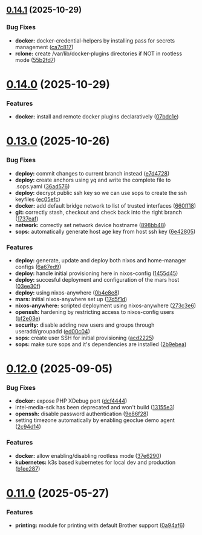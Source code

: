 ## [0.14.1](https://github.com/99linesofcode/nixos-config/compare/v0.14.0...v0.14.1) (2025-10-29)


### Bug Fixes

* **docker:** docker-credential-helpers by installing pass for secrets management ([ca7c817](https://github.com/99linesofcode/nixos-config/commit/ca7c81728547e46b667534af1f7043bb8619d0ad))
* **rclone:** create /var/lib/docker-plugins directories if NOT in rootless mode ([55b2fd7](https://github.com/99linesofcode/nixos-config/commit/55b2fd7d93f536d3219ed0709a7145c96f12a071))



# [0.14.0](https://github.com/99linesofcode/nixos-config/compare/v0.13.0...v0.14.0) (2025-10-29)


### Features

* **docker:** install and remote docker plugins declaratively ([07bdc1e](https://github.com/99linesofcode/nixos-config/commit/07bdc1e0559de839373b16e5ab77880e5e4c3b12))



# [0.13.0](https://github.com/99linesofcode/nixos-config/compare/v0.12.0...v0.13.0) (2025-10-26)


### Bug Fixes

* **deploy:** commit changes to current branch instead ([e7d4728](https://github.com/99linesofcode/nixos-config/commit/e7d4728655b960abb1c4ae8c8977b7257b90a591))
* **deploy:** create anchors using yq and write the complete file to .sops.yaml ([36ad576](https://github.com/99linesofcode/nixos-config/commit/36ad576d4fbce8b45787c529e81b2d6f24ae3baa))
* **deploy:** decrypt public ssh key so we can use sops to create the ssh keyfiles ([ec05efc](https://github.com/99linesofcode/nixos-config/commit/ec05efc516a36bac23e6ba2757b05f7834702b16))
* **docker:** add default bridge network to list of trusted interfaces ([660ff18](https://github.com/99linesofcode/nixos-config/commit/660ff189630dad115f042afc68cc823c9ab7a1e2))
* **git:** correctly stash, checkout and check back into the right branch ([1737eaf](https://github.com/99linesofcode/nixos-config/commit/1737eafdaa482087046f35ec3ccefe173a266b8b))
* **network:** correctly set network device hostname ([898bb48](https://github.com/99linesofcode/nixos-config/commit/898bb488b5a7dbb05aea612bf7ac9cff9eb3202f))
* **sops:** automatically generate host age key from host ssh key ([6e42805](https://github.com/99linesofcode/nixos-config/commit/6e42805a4ef96aeb80bf2d1bae4429bcbdb1a330))


### Features

* **deploy:** generate, update and deploy both nixos and home-manager configs ([6a67ed9](https://github.com/99linesofcode/nixos-config/commit/6a67ed945d22e749cfc2e077c88c7d2adf28ffa5))
* **deploy:** handle initial provisioning here in nixos-config ([1455d45](https://github.com/99linesofcode/nixos-config/commit/1455d45b73974b33fce0e1c1055d090987d7cd14))
* **deploy:** succesful deployment and configuration of the mars host ([03ee30f](https://github.com/99linesofcode/nixos-config/commit/03ee30f549de30098d3fc6bfa08f3090f336e3e7))
* **deploy:** using nixos-anywhere ([0b4e8e8](https://github.com/99linesofcode/nixos-config/commit/0b4e8e83aeddf0c7e914c176c55afaed152a4cf2))
* **mars:** initial nixos-anywhere set up ([17d5f1d](https://github.com/99linesofcode/nixos-config/commit/17d5f1d6f77091622c16da76b37f14e2fe91ee63))
* **nixos-anywhere:** scripted deployment using nixos-anywhere ([273c3e6](https://github.com/99linesofcode/nixos-config/commit/273c3e68796bf09b63970511bf5a4dc9a1cfe001))
* **openssh:** hardening by restricting access to nixos-config users ([bf2e03e](https://github.com/99linesofcode/nixos-config/commit/bf2e03ec7a048b60b5d893a4421d82ade2cbc4f1))
* **security:** disable adding new users and groups through useradd/groupadd ([ed00c04](https://github.com/99linesofcode/nixos-config/commit/ed00c045bc3c1486969cbe15b51ec1c801450867))
* **sops:** create user SSH for initial provisioning ([acd2225](https://github.com/99linesofcode/nixos-config/commit/acd22254e7ea89a15c9a379e00ca67e22ae7747c))
* **sops:** make sure sops and it's dependencies are installed ([2b9ebea](https://github.com/99linesofcode/nixos-config/commit/2b9ebea8b3dec9fd07fab727238a90f19698ed2c))



# [0.12.0](https://github.com/99linesofcode/nixos-config/compare/v0.11.0...v0.12.0) (2025-09-05)


### Bug Fixes

* **docker:** expose PHP XDebug port ([dcf4444](https://github.com/99linesofcode/nixos-config/commit/dcf4444827a5dda1fb6b5a06fe5841b889ecae40))
* intel-media-sdk has been deprecated and won't build ([13155e3](https://github.com/99linesofcode/nixos-config/commit/13155e32d9ab4133df9a9c7367c796f2a96709d7))
* **openssh:** disable password authentication ([9e86f28](https://github.com/99linesofcode/nixos-config/commit/9e86f284da6da40cb1b18ce5f116680708b99800))
* setting timezone automatically by enabling geoclue demo agent ([2c94d14](https://github.com/99linesofcode/nixos-config/commit/2c94d14e3045c1d0e51a7c12af3b6dafef98a213))


### Features

* **docker:** allow enabling/disabling rootless mode ([37e6290](https://github.com/99linesofcode/nixos-config/commit/37e6290728e717366eb443e3b8af0099c8d28121))
* **kubernetes:** k3s based kubernetes for local dev and production ([b1ee287](https://github.com/99linesofcode/nixos-config/commit/b1ee28727fc3221dfae88bc19a7ffb702845dc1b))



# [0.11.0](https://github.com/99linesofcode/nixos-config/compare/v0.10.0...v0.11.0) (2025-05-27)


### Features

* **printing:** module for printing with default Brother support ([0a94af6](https://github.com/99linesofcode/nixos-config/commit/0a94af6b4642a64db6ba4567745b8b8ba391ccf1))



